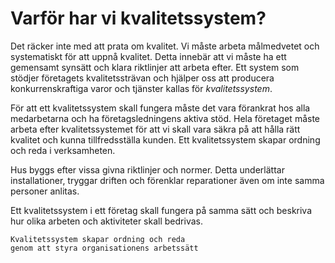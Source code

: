 # Varför har vi kvalitetssystem?

Det räcker inte med att prata om kvalitet. Vi måste arbeta målmedvetet och systematiskt för att uppnå kvalitet. Detta innebär att vi måste ha ett gemensamt synsätt och klara riktlinjer att arbeta efter. Ett system som stödjer företagets kvalitetssträvan och hjälper oss att producera konkurrenskraftiga varor och tjänster kallas för _kvalitetssystem_.

För att ett kvalitetssystem skall fungera måste det vara förankrat hos alla medarbetarna och ha företagsledningens aktiva stöd. Hela företaget måste arbeta efter kvalitetssystemet för att vi skall vara säkra på att hålla rätt kvalitet och kunna tillfredsställa kunden. Ett kvalitetssystem skapar ordning och reda i verksamheten.

Hus byggs efter vissa givna riktlinjer och normer. Detta underlättar installationer, tryggar driften och förenklar reparationer även om inte samma personer anlitas.

Ett kvalitetssystem i ett företag skall fungera på samma sätt och beskriva hur olika arbeten och aktiviteter skall bedrivas.
	
	Kvalitetssystem skapar ordning och reda  
	genom att styra organisationens arbetssätt
